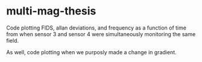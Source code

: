 # multi-mag-thesis
 
Code plotting FIDS, allan deviations, and frequency as a function of time from when sensor 3 and sensor 4 were simultaneously monitoring the same field. 

As well, code plotting when we purposly made a change in gradient. 
